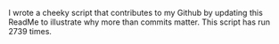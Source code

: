 I wrote a cheeky script that contributes to my Github by updating this ReadMe to illustrate why more than commits matter. This script has run 2739 times.